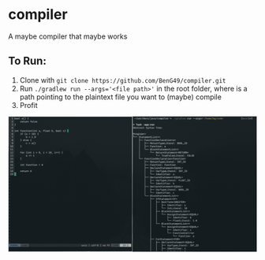 # compiler

A maybe compiler that maybe works

## To Run:
1. Clone with `git clone https://github.com/BenG49/compiler.git`
2. Run `./gradlew run --args='<file path>'` in the root folder, where <file path> is a path pointing to the plaintext file you want to (maybe) compile
3. Profit

![run example](https://github.com/BenG49/compiler/blob/main/example.png?raw=true)
